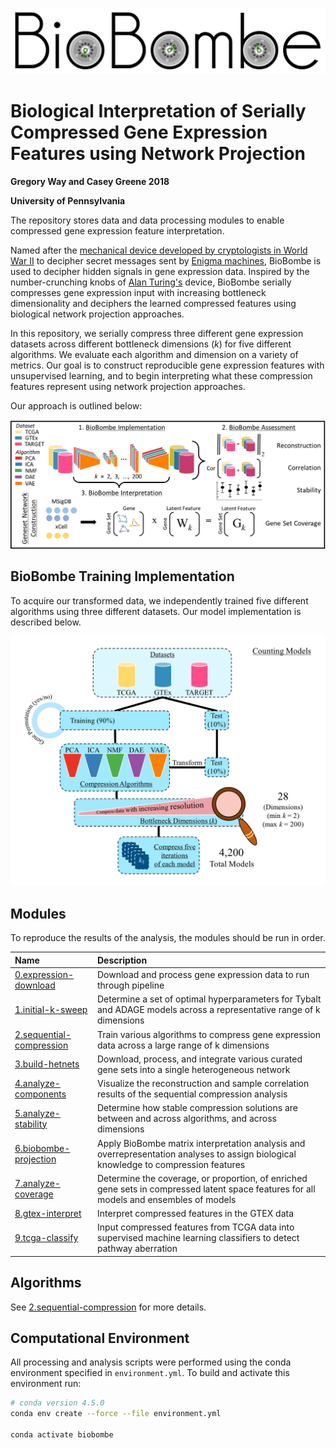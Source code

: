 ![logo](https://raw.githubusercontent.com/greenelab/BioBombe/master/logo.png)

# Biological Interpretation of Serially Compressed Gene Expression Features using Network Projection

**Gregory Way and Casey Greene 2018**

**University of Pennsylvania**

The repository stores data and data processing modules to enable compressed gene expression feature interpretation.

Named after the [mechanical device developed by cryptologists in World War II](https://en.wikipedia.org/wiki/Bombe) to decipher secret messages sent by [Enigma machines](https://en.wikipedia.org/wiki/Enigma_machine), BioBombe is used to decipher hidden signals in gene expression data.
Inspired by the number-crunching knobs of [Alan Turing's](https://en.wikipedia.org/wiki/Alan_Turing) device, BioBombe serially compresses gene expression input with increasing bottleneck dimensionality and deciphers the learned compressed features using biological network projection approaches.

In this repository, we serially compress three different gene expression datasets across different bottleneck dimensions (_k_) for five different algorithms.
We evaluate each algorithm and dimension on a variety of metrics.
Our goal is to construct reproducible gene expression features with unsupervised learning, and to begin interpreting what these compression features represent using network projection approaches.

Our approach is outlined below:

![overview](https://raw.githubusercontent.com/greenelab/BioBombe/master/compression-overview.png)

## BioBombe Training Implementation

To acquire our transformed data, we independently trained five different algorithms using three different datasets.
Our model implementation is described below.

![implementation](https://raw.githubusercontent.com/greenelab/BioBombe/master/biobombe-implementation.png)

## Modules

To reproduce the results of the analysis, the modules should be run in order.

| Name | Description |
| :--- | :---------- |
| [0.expression-download](0.expression-download/) | Download and process gene expression data to run through pipeline |
| [1.initial-k-sweep](1.initial-k-sweep/) | Determine a set of optimal hyperparameters for Tybalt and ADAGE models across a representative range of k dimensions |
| [2.sequential-compression](2.sequential-compression/) | Train various algorithms to compress gene expression data across a large range of k dimensions |
| [3.build-hetnets](3.build-hetnets/) | Download, process, and integrate various curated gene sets into a single heterogeneous network |
| [4.analyze-components](4.analyze-components/) | Visualize the reconstruction and sample correlation results of the sequential compression analysis |
| [5.analyze-stability](5.analyze-stability/) | Determine how stable compression solutions are between and across algorithms, and across dimensions |
| [6.biobombe-projection](6.biobombe-projection/) | Apply BioBombe matrix interpretation analysis and overrepresentation analyses to assign biological knowledge to compression features |
| [7.analyze-coverage](7.analyze-coverage/) | Determine the coverage, or proportion, of enriched gene sets in compressed latent space features for all models and ensembles of models |
| [8.gtex-interpret](9.gtex-interpret/) | Interpret compressed features in the GTEX data |
| [9.tcga-classify](9.tcga-classify/) | Input compressed features from TCGA data into supervised machine learning classifiers to detect pathway aberration |

## Algorithms

See [2.sequential-compression](2.sequential-compression/) for more details.

## Computational Environment

All processing and analysis scripts were performed using the conda environment specified in `environment.yml`.
To build and activate this environment run:

```bash
# conda version 4.5.0
conda env create --force --file environment.yml

conda activate biobombe
```
